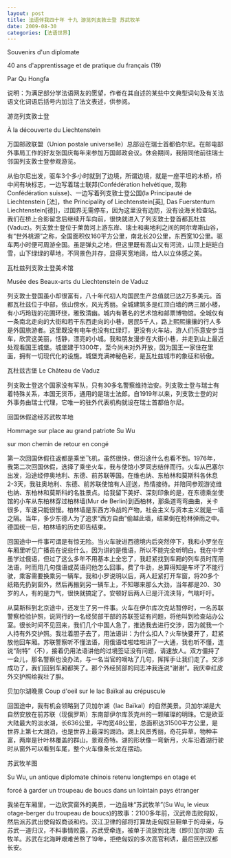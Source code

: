 ```yaml
---
layout: post
title: 法语伴我四十年 十九 游览列支敦士登 苏武牧羊
date: 2009-08-30
categories: [法语世界]  
---
```


Souvenirs d'un diplomate

40 ans d'apprentissage et de pratique du français (19)

Par Qu Hongfa

说明：为满足部分学法语网友的愿望，作者在其自述的某些中文典型词句及有关法语文化词语后括号内加注了法文表述，供参阅。



游览列支敦士登

À la découverte du Liechtenstein



万国邮政联盟（Union postale universelle）总部设在瑞士首都伯尔尼。在邮电部外事局工作的好友张国庆每年来参加万国邮政会议。休会期间，我陪同他前往瑞士邻国列支敦士登参观游览。

从伯尔尼出发，驱车3个多小时就到了边境，所谓边境，就是一座平坦的木桥，桥中间有块标志，一边写着瑞士联邦(Confédération helvétique, 现称Confédération suisse)、一边写着列支敦士登公国(la Principauté de Liechtenstein [法]，the Principality of Liechtenstein[英], Das Fuerstentum Liechtenstein[德])，过国界无需停车，因为这里没有边防，没有设海关检查站。我们在桥上合影留念后继续开车向前，很快就进入了列支敦士登首都瓦杜兹(Vaduz)。列支敦士登位于莱茵河上游东岸、瑞士和奥地利之间的阿尔卑斯山谷，有“世外桃源”之称，全国面积仅160平方公里，南北长20公里，东西宽10公里。驱车两小时便可周游全国。虽是弹丸之地，但这里既有高山又有河流，山顶上皑皑白雪，山下绿绿的草地，不同景色并存，显得天宽地阔，给人以立体感之美。

瓦杜兹列支敦士登美术馆

Musée des Beaux-arts du Liechtenstein de Vaduz

列支敦士登国虽小却很富有，八十年代初人均国民生产总值就已达2万多美元。首都瓦杜兹位于中部，依山傍水，风光秀丽。全城建筑多是红顶白墙的两三层小楼，有小巧玲珑的花圃环绕，雅致清幽。城内有著名的艺术馆和邮票博物馆。全城仅有一条南北走向的大街和若干东西走向的小巷，居民5千人，路上熙熙攘攘的行人多是外国旅游者。这里既没有电车也没有红绿灯，更没有火车站，游人们乐意安步当车，欣赏这美丽，恬静，漂亮的小城。我和朋友漫步在大街小巷，并走到山上最近处观看国王城堡。城堡建于1300年，至今尚未对外开放，因为国王一家住在里面，拥有一切现代化的设施。城堡充满神秘色彩，是瓦杜兹城市的象征和骄傲。





瓦杜兹古堡 Le Château de Vaduz

列支敦士登这个国家没有军队，只有30多名警察维持治安。列支敦士登与瑞士有着特殊关系，本国无货币，通用的是瑞士法郎。自1919年以来，列支敦士登的对外事务由瑞士代理，它唯一的驻外代表机构就设在瑞士首都伯尔尼。

回国休假途经苏武牧羊地

Hommage sur place au grand patriote Su Wu

sur mon chemin de retour en congé

第一次回国休假往返都是乘坐飞机，虽然很快，但沿途什么也看不到。1976年，我第二次回国休假，选择了乘坐火车，我与使馆小罗同志结伴而行。火车从巴塞尔出发，沿途经停奥地利、东德、前苏联等国。在维也纳、东柏林和莫斯科各休息2-3天，我驻奥地利、东德、前苏联使馆有人迎送，热情接待。并陪同参观游览维也纳、东柏林和莫斯科的名胜景点。给我留下美好、深刻印象的是，在东德乘坐使馆的小车从东柏林穿过柏林墙(Mur de Berlin)到西柏林，那条道弯弯曲曲，关卡很多，车速只能很慢。柏林墙是东西方冷战的产物，社会主义与资本主义就是一墙之隔。当年，多少东德人为了追求“西方自由”偷越此墙，结果倒在枪林弹雨之中。德国统一后，柏林墙的历史即告结束。

回国途中一件事可谓是有惊无险。当火车驶进西德境内后突然停下，我和小罗坐在车厢里听见广播员在说些什么，因为讲的是俄语，所以不能完全听明白。我在中学虽学过俄语，但过了这么多年不用基本上全忘了，我赶紧找到车厢的列车员时而用法语，时而用几句俄语或英语问他怎么回事。费了牛劲，总算得知是车坏了不能行驶，乘客需要换乘另一辆车。我和小罗说明以后，两人赶紧打开车窗，将20多个纸箱先扔到窗外，然后再搬到另一辆车上，不知哪来那么大劲，当年都是20、30岁的人，有的是力气，很快就搞定了。安顿好后两人已是汗流浃背，气喘吁吁。

从莫斯科到北京途中，还发生了另一件事。火车在伊尔库次克站暂停时，一名苏联警察检验护照，说同行的一名经贸部干部的苏联签证有问题，将他叫到检查站办公室。很长时间不见回来，我们几个中国人急了，推选我去进行交涉，因为就我一个人持有外交护照。我壮着胆子去了，用法语讲：为什么扣人？火车快要开了，赶紧放他回车厢。苏联警察听不懂法语，用俄语哇啦哇啦讲了一大通，我也听不懂，连说“耐特”（不），接着仍用法语讲他的过境签证没有问题，请速放人。双方僵持了一会儿，那名警察也没办法，与一名当官的嘀咕了几句，挥挥手让我们走了。交涉成功了，我们回到车厢都笑了。那个外经贸部的同志冲我连说“谢谢”。我庆幸红皮外交护照给我壮了胆。





贝加尔湖晚景 Coup d'oeil sur le lac Baïkal au crépuscule



回国途中，我有机会领略到了贝加尔湖（lac Baïkal）的自然美景。贝加尔湖是大自然安放在前苏联（现俄罗斯）东南部伊尔库茨克州的一颗璀璨的明珠。它是欧亚大陆最大的淡水湖，长636公里，平均宽48公里，总面积达31500平方公里，是世界上第七大湖泊，也是世界上最深的湖泊。湖上风景秀丽，奇花异草，物种丰富，两岸是针叶林覆盖的群山，景观奇特。湖的形状像一弯新月，火车沿着湖行驶时从窗外可以看到车尾，整个火车像条长龙在摆动。

苏武牧羊图

Su Wu, un antique diplomate chinois retenu longtemps en otage et

forcé à garder un troupeau de boucs dans un lointain pays étranger



我坐在车厢里，一边欣赏窗外的美景，一边品味“苏武牧羊”(Su Wu, le vieux otage-berger du troupeau de boucs)的故事：2100多年前，汉武帝击败匈奴，然后派苏武出使匈奴商谈和约。汉江卫律的部将打算劫走匈奴旦靼单于的母亲，与苏武一道归汉，不料事情败露，苏武受牵连，被单于流放到北海（即贝加尔湖）去牧羊。苏武在北海畔艰难苦熬了19年，拒绝匈奴的多次高官利诱，最后回到汉都长安。
